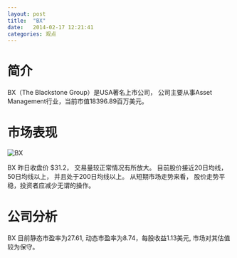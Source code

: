 ```yaml
---
layout: post
title:  "BX"
date:   2014-02-17 12:21:41
categories: 观点
---
```


# 简介
BX（The Blackstone Group）是USA著名上市公司，
公司主要从事Asset Management行业，当前市值18396.89百万美元。

# 市场表现

![BX](http://finviz.com/chart.ashx?t=BX&ty=c&ta=1&p=d&s=l)

BX 昨日收盘价 $31.2，
交易量较正常情况有所放大。
目前股价接近20日均线，
50日均线以上，
并且处于200日均线以上。
从短期市场走势来看，
股价走势平稳，投资者应减少无谓的操作。

# 公司分析
BX 目前静态市盈率为27.61, 动态市盈率为8.74，每股收益1.13美元,
市场对其估值较为保守。
